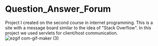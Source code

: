 # Question_Answer_Forum

Project I created on the second course in internet programming. This is a site with a message board similar to the idea of "Stack Overflow". In this project we used servlets for client/host communication.
![ezgif com-gif-maker (3)](https://user-images.githubusercontent.com/74188589/136424975-817b0cef-342f-4078-b4c4-561c16764ed0.gif)
